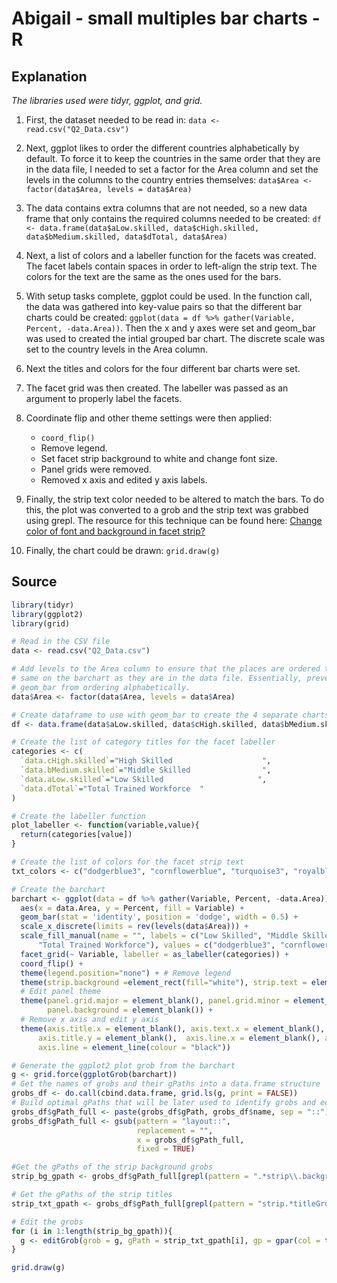# Abigail - small multiples bar charts - R

## Explanation

*The libraries used were tidyr, ggplot, and grid.*

1. First, the dataset needed to be read in: `data <- read.csv("Q2_Data.csv")`

2. Next, ggplot likes to order the different countries alphabetically by default. To force it to keep the countries in the same order that they are in the data file, I needed to set a factor for the Area column and set the levels in the columns to the country entries themselves: `data$Area <- factor(data$Area, levels = data$Area)`

3. The data contains extra columns that are not needed, so a new data frame that only contains the required columns needed to be created: `df <- data.frame(data$aLow.skilled, data$cHigh.skilled, data$bMedium.skilled, data$dTotal, data$Area)`

4. Next, a list of colors and a labeller function for the facets was created. The facet labels contain spaces in order to left-align the strip text. The colors for the text are the same as the ones used for the bars.

5. With setup tasks complete, ggplot could be used. In the function call, the data was gathered into key-value pairs so that the different bar charts could be created: `ggplot(data = df %>% gather(Variable, Percent, -data.Area))`. Then the x and y axes were set and geom_bar was used to created the intial grouped bar chart. The discrete scale was set to the country levels in the Area column. 

6. Next the titles and colors for the four different bar charts were set.

7. The facet grid was then created. The labeller was passed as an argument to properly label the facets. 

8. Coordinate flip and other theme settings were then applied: 
    * `coord_flip() `
    * Remove legend.
    * Set facet strip background to white and change font size.
    * Panel grids were removed.
    * Removed x axis and edited y axis labels.

9. Finally, the strip text color needed to be altered to match the bars. To do this, the plot was converted to a grob and the strip text was grabbed using grepl. The resource for this technique can be found here: [Change color of font and background in facet strip?](https://stackoverflow.com/questions/53455092/r-ggplot2-change-colour-of-font-and-background-in-facet-strip)

10. Finally, the chart could be drawn: `grid.draw(g)`

## Source

```r
library(tidyr)
library(ggplot2)
library(grid)

# Read in the CSV file
data <- read.csv("Q2_Data.csv")

# Add levels to the Area column to ensure that the places are ordered the
# same on the barchart as they are in the data file. Essentially, prevent
# geom_bar from ordering alphabetically.
data$Area <- factor(data$Area, levels = data$Area)

# Create dataframe to use with geom_bar to create the 4 separate charts
df <- data.frame(data$aLow.skilled, data$cHigh.skilled, data$bMedium.skilled, data$dTotal, data$Area)

# Create the list of category titles for the facet labeller  
categories <- c(
  `data.cHigh.skilled`="High Skilled                    ",
  `data.bMedium.skilled`="Middle Skilled                ",
  `data.aLow.skilled`="Low Skilled                     ",
  `data.dTotal`="Total Trained Workforce  "
)

# Create the labeller function
plot_labeller <- function(variable,value){
  return(categories[value])
}

# Create the list of colors for the facet strip text
txt_colors <- c("dodgerblue3", "cornflowerblue", "turquoise3", "royalblue4")

# Create the barchart
barchart <- ggplot(data = df %>% gather(Variable, Percent, -data.Area)) +
  aes(x = data.Area, y = Percent, fill = Variable) +
  geom_bar(stat = 'identity', position = 'dodge', width = 0.5) +
  scale_x_discrete(limits = rev(levels(data$Area))) +
  scale_fill_manual(name = "", labels = c("Low Skilled", "Middle Skilled", "High Skilled", 
      "Total Trained Workforce"), values = c("dodgerblue3", "cornflowerblue", "turquoise3", "royalblue4")) +
  facet_grid(~ Variable, labeller = as_labeller(categories)) +
  coord_flip() +
  theme(legend.position="none") + # Remove legend
  theme(strip.background =element_rect(fill="white"), strip.text = element_text(size = 16)) + # Edit facet strips
  # Edit panel theme
  theme(panel.grid.major = element_blank(), panel.grid.minor = element_blank(), 
        panel.background = element_blank()) +
  # Remove x axis and edit y axis
  theme(axis.title.x = element_blank(), axis.text.x = element_blank(), axis.ticks.x = element_blank(), 
      axis.title.y = element_blank(),  axis.line.x = element_blank(), axis.ticks.y=element_blank(), 
      axis.line = element_line(colour = "black"))

# Generate the ggplot2 plot grob from the barchart
g <- grid.force(ggplotGrob(barchart))
# Get the names of grobs and their gPaths into a data.frame structure
grobs_df <- do.call(cbind.data.frame, grid.ls(g, print = FALSE))
# Build optimal gPaths that will be later used to identify grobs and edit them
grobs_df$gPath_full <- paste(grobs_df$gPath, grobs_df$name, sep = "::")
grobs_df$gPath_full <- gsub(pattern = "layout::", 
                            replacement = "", 
                            x = grobs_df$gPath_full, 
                            fixed = TRUE)

#Get the gPaths of the strip background grobs
strip_bg_gpath <- grobs_df$gPath_full[grepl(pattern = ".*strip\\.background.*", x = grobs_df$gPath_full)]

# Get the gPaths of the strip titles
strip_txt_gpath <- grobs_df$gPath_full[grepl(pattern = "strip.*titleGrob.*text.*", x = grobs_df$gPath_full)]

# Edit the grobs
for (i in 1:length(strip_bg_gpath)){
  g <- editGrob(grob = g, gPath = strip_txt_gpath[i], gp = gpar(col = txt_colors[i]))
}

grid.draw(g)

```

